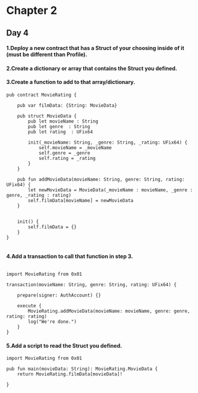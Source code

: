 # Chapter 2

## Day 4

#### 1.Deploy a new contract that has a Struct of your choosing inside of it (must be different than Profile).

#### 2.Create a dictionary or array that contains the Struct you defined.

#### 3.Create a function to add to that array/dictionary.

```
pub contract MovieRating {

    pub var filmData: {String: MovieData}

    pub struct MovieData {
        pub let movieName : String
        pub let genre  : String
        pub let rating  : UFix64

        init(_movieName: String, _genre: String, _rating: UFix64) {
            self.movieName = _movieName
            self.genre = _genre
            self.rating = _rating
        }
    }

    pub fun addMovieData(movieName: String, genre: String, rating: UFix64) {
        let newMovieData = MovieData(_movieName : movieName, _genre : genre, _rating : rating)
        self.filmData[movieName] = newMovieData
    }


    init() {
        self.filmData = {}
    }
}


```

#### 4.Add a transaction to call that function in step 3.

```

import MovieRating from 0x01

transaction(movieName: String, genre: String, rating: UFix64) {

    prepare(signer: AuthAccount) {}

    execute {
        MovieRating.addMovieData(movieName: movieName, genre: genre, rating: rating)
        log("We're done.")
    }
}
```

#### 5.Add a script to read the Struct you defined.

```
import MovieRating from 0x01

pub fun main(movieData: String): MovieRating.MovieData {
    return MovieRating.filmData[movieData]!

}

```
